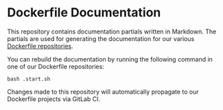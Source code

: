 # Dockerfile Documentation

This repository contains documentation partials written in Markdown. The partials are used for generating the documentation for our various [Dockerfile repositories](https://gitlab.com/megabyte-labs/dockerfile).

You can rebuild the documentation by running the following command in one of our Dockerfile repositories:

```shell
bash .start.sh
```

Changes made to this repository will automatically propagate to our Dockerfile projects via GitLab CI.
